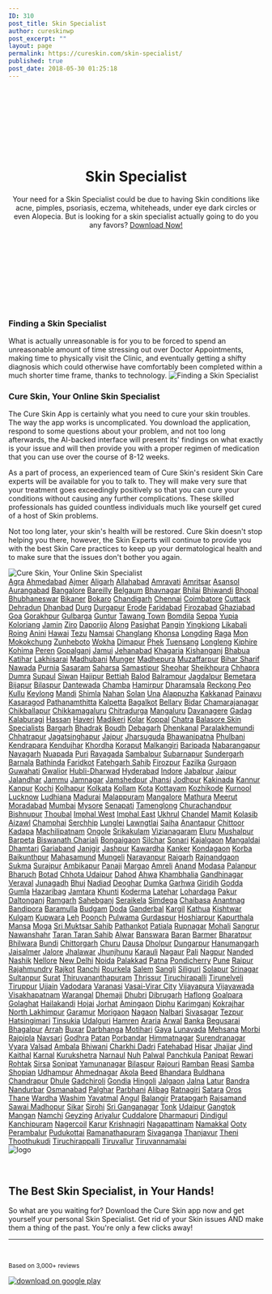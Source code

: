```yaml
---
ID: 310
post_title: Skin Specialist
author: cureskinwp
post_excerpt: ""
layout: page
permalink: https://cureskin.com/skin-specialist/
published: true
post_date: 2018-05-30 01:25:18
---
```

<header style="background-image: url('https://cureskin.com/wp-content/uploads/2018/05/girlFeelingGood.jpeg'); padding-top: 120px; padding-bottom: 120px;">
<h1>Skin Specialist</h1>
Your need for a Skin Specialist could be due to having Skin conditions like acne, pimples, psoriasis, eczema, whiteheads, under eye dark circles or even Alopecia. But is looking for a skin specialist actually going to do you any favors?


<a style="min-width: 160px;" href="https://app.curesk.in/KSjEbBWqQN">
Download Now! </a>

</header><section>
<h3>Finding a Skin Specialist</h3>
What is actually unreasonable is for you to be forced to spend an unreasonable amount of time stressing out over Doctor Appointments, making time to physically visit the Clinic, and eventually getting a shifty diagnosis which could otherwise have comfortably been completed within a much shorter time frame, thanks to technology.

<img src="https://cureskin.com/wp-content/uploads/2018/05/guyFaceWash.jpeg" alt="Finding a Skin Specialist" />

</section><section>
<h3>Cure Skin, Your Online Skin Specialist</h3>
The Cure Skin App is certainly what you need to cure your skin troubles. The way the app works is uncomplicated. You download the application, respond to some questions about your problem, and not too long afterwards, the AI-backed interface will present its' findings on what exactly is your issue and will then provide you with a proper regimen of medication that you can use over the course of 8-12 weeks.

As a part of process, an experienced team of Cure Skin's resident Skin Care experts will be available for you to talk to. They will make very sure that your treatment goes exceedingly positively so that you can cure your conditions without causing any further complications. These skilled professionals has guided countless individuals much like yourself get cured of a host of Skin problems.

Not too long later, your skin's health will be restored. Cure Skin doesn't stop helping you there, however, the Skin Experts will continue to provide you with the best Skin Care practices to keep up your dermatological health and to make sure that the issues don't bother you again.

<img src="https://cureskin.com/wp-content/uploads/2018/05/analysingface.png" alt="Cure Skin, Your Online Skin Specialist" />

</section><a href="https://cureskin.com/skin-specialist/agra">Agra</a>
<a href="https://cureskin.com/skin-specialist/ahmedabad">Ahmedabad</a>
<a href="https://cureskin.com/skin-specialist/ajmer">Ajmer</a>
<a href="https://cureskin.com/skin-specialist/aligarh">Aligarh</a>
<a href="https://cureskin.com/skin-specialist/allahabad">Allahabad</a>
<a href="https://cureskin.com/skin-specialist/amravati">Amravati</a>
<a href="https://cureskin.com/skin-specialist/amritsar">Amritsar</a>
<a href="https://cureskin.com/skin-specialist/asansol">Asansol</a>
<a href="https://cureskin.com/skin-specialist/aurangabad">Aurangabad</a>
<a href="https://cureskin.com/skin-specialist/bangalore">Bangalore</a>
<a href="https://cureskin.com/skin-specialist/bareilly">Bareilly</a>
<a href="https://cureskin.com/skin-specialist/belgaum">Belgaum</a>
<a href="https://cureskin.com/skin-specialist/bhavnagar">Bhavnagar</a>
<a href="https://cureskin.com/skin-specialist/bhilai">Bhilai</a>
<a href="https://cureskin.com/skin-specialist/bhiwandi">Bhiwandi</a>
<a href="https://cureskin.com/skin-specialist/bhopal">Bhopal</a>
<a href="https://cureskin.com/skin-specialist/bhubhaneswar">Bhubhaneswar</a>
<a href="https://cureskin.com/skin-specialist/bikaner">Bikaner</a>
<a href="https://cureskin.com/skin-specialist/bokaro">Bokaro</a>
<a href="https://cureskin.com/skin-specialist/chandigarh">Chandigarh</a>
<a href="https://cureskin.com/skin-specialist/chennai">Chennai</a>
<a href="https://cureskin.com/skin-specialist/coimbatore">Coimbatore</a>
<a href="https://cureskin.com/skin-specialist/cuttack">Cuttack</a>
<a href="https://cureskin.com/skin-specialist/dehradun">Dehradun</a>
<a href="https://cureskin.com/skin-specialist/dhanbad">Dhanbad</a>
<a href="https://cureskin.com/skin-specialist/durg">Durg</a>
<a href="https://cureskin.com/skin-specialist/durgapur">Durgapur</a>
<a href="https://cureskin.com/skin-specialist/erode">Erode</a>
<a href="https://cureskin.com/skin-specialist/faridabad">Faridabad</a>
<a href="https://cureskin.com/skin-specialist/firozabad">Firozabad</a>
<a href="https://cureskin.com/skin-specialist/ghaziabad">Ghaziabad</a>
<a href="https://cureskin.com/skin-specialist/goa">Goa</a>
<a href="https://cureskin.com/skin-specialist/gorakhpur">Gorakhpur</a>
<a href="https://cureskin.com/skin-specialist/gulbarga">Gulbarga</a>
<a href="https://cureskin.com/skin-specialist/guntur">Guntur</a>
<a href="https://cureskin.com/skin-specialist/tawang">Tawang Town</a>
<a href="https://cureskin.com/skin-specialist/west-kameng">Bomdila</a>
<a href="https://cureskin.com/skin-specialist/east-kameng">Seppa</a>
<a href="https://cureskin.com/skin-specialist/papum-pare">Yupia</a>
<a href="https://cureskin.com/skin-specialist/kurung-kumey">Koloriang</a>
<a href="https://cureskin.com/skin-specialist/kra-daadi">Jamin</a>
<a href="https://cureskin.com/skin-specialist/lower-subansiri">Ziro</a>
<a href="https://cureskin.com/skin-specialist/upper-subansiri">Daporijo</a>
<a href="https://cureskin.com/skin-specialist/west-siang">Along</a>
<a href="https://cureskin.com/skin-specialist/east-siang">Pasighat</a>
<a href="https://cureskin.com/skin-specialist/siang">Pangin</a>
<a href="https://cureskin.com/skin-specialist/upper-siang">Yingkiong</a>
<a href="https://cureskin.com/skin-specialist/lower-siang">Likabali</a>
<a href="https://cureskin.com/skin-specialist/lower-dibang-valley">Roing</a>
<a href="https://cureskin.com/skin-specialist/upper-dibang-valley">Anini</a>
<a href="https://cureskin.com/skin-specialist/anjaw">Hawai</a>
<a href="https://cureskin.com/skin-specialist/lohit">Tezu</a>
<a href="https://cureskin.com/skin-specialist/namsai">Namsai</a>
<a href="https://cureskin.com/skin-specialist/changlang">Changlang</a>
<a href="https://cureskin.com/skin-specialist/tirap">Khonsa</a>
<a href="https://cureskin.com/skin-specialist/longding">Longding</a>
<a href="https://cureskin.com/skin-specialist/kamle">Raga</a>
<a href="https://cureskin.com/skin-specialist/mon">Mon</a>
<a href="https://cureskin.com/skin-specialist/mokokchung">Mokokchung</a>
<a href="https://cureskin.com/skin-specialist/zunheboto">Zunheboto</a>
<a href="https://cureskin.com/skin-specialist/wokha">Wokha</a>
<a href="https://cureskin.com/skin-specialist/dimapur">Dimapur</a>
<a href="https://cureskin.com/skin-specialist/phek">Phek</a>
<a href="https://cureskin.com/skin-specialist/tuensang">Tuensang</a>
<a href="https://cureskin.com/skin-specialist/longleng">Longleng</a>
<a href="https://cureskin.com/skin-specialist/kiphire">Kiphire</a>
<a href="https://cureskin.com/skin-specialist/kohima">Kohima</a>
<a href="https://cureskin.com/skin-specialist/peren">Peren</a>
<a href="https://cureskin.com/skin-specialist/gopalganj">Gopalganj</a>
<a href="https://cureskin.com/skin-specialist/jamui">Jamui</a>
<a href="https://cureskin.com/skin-specialist/jehanabad">Jehanabad</a>
<a href="https://cureskin.com/skin-specialist/khagaria">Khagaria</a>
<a href="https://cureskin.com/skin-specialist/kishanganj">Kishanganj</a>
<a href="https://cureskin.com/skin-specialist/kaimur">Bhabua</a>
<a href="https://cureskin.com/skin-specialist/katihar">Katihar</a>
<a href="https://cureskin.com/skin-specialist/lakhisarai">Lakhisarai</a>
<a href="https://cureskin.com/skin-specialist/madhubani">Madhubani</a>
<a href="https://cureskin.com/skin-specialist/munger">Munger</a>
<a href="https://cureskin.com/skin-specialist/madhepura">Madhepura</a>
<a href="https://cureskin.com/skin-specialist/muzaffarpur">Muzaffarpur</a>
<a href="https://cureskin.com/skin-specialist/nalanda">Bihar Sharif</a>
<a href="https://cureskin.com/skin-specialist/nawada">Nawada</a>
<a href="https://cureskin.com/skin-specialist/purnia">Purnia</a>
<a href="https://cureskin.com/skin-specialist/rohtas">Sasaram</a>
<a href="https://cureskin.com/skin-specialist/saharsa">Saharsa</a>
<a href="https://cureskin.com/skin-specialist/samastipur">Samastipur</a>
<a href="https://cureskin.com/skin-specialist/sheohar">Sheohar</a>
<a href="https://cureskin.com/skin-specialist/sheikhpura">Sheikhpura</a>
<a href="https://cureskin.com/skin-specialist/saran">Chhapra</a>
<a href="https://cureskin.com/skin-specialist/sitamarhi">Dumra</a>
<a href="https://cureskin.com/skin-specialist/supaul">Supaul</a>
<a href="https://cureskin.com/skin-specialist/siwan">Siwan</a>
<a href="https://cureskin.com/skin-specialist/vaishali">Hajipur</a>
<a href="https://cureskin.com/skin-specialist/west-champaran">Bettiah</a>
<a href="https://cureskin.com/skin-specialist/balod">Balod</a>
<a href="https://cureskin.com/skin-specialist/balrampur">Balrampur</a>
<a href="https://cureskin.com/skin-specialist/bastar">Jagdalpur</a>
<a href="https://cureskin.com/skin-specialist/bemetara">Bemetara</a>
<a href="https://cureskin.com/skin-specialist/bijapur">Bijapur</a>
<a href="https://cureskin.com/skin-specialist/bilaspur">Bilaspur</a>
<a href="https://cureskin.com/skin-specialist/dantewada">Dantewada</a>
<a href="https://cureskin.com/skin-specialist/chamba">Chamba</a>
<a href="https://cureskin.com/skin-specialist/hamirpur">Hamirpur</a>
<a href="https://cureskin.com/skin-specialist/kangra">Dharamsala</a>
<a href="https://cureskin.com/skin-specialist/kinnaur">Reckong Peo</a>
<a href="https://cureskin.com/skin-specialist/kullu">Kullu</a>
<a href="https://cureskin.com/skin-specialist/lahaul-and-spiti">Keylong</a>
<a href="https://cureskin.com/skin-specialist/mandi">Mandi</a>
<a href="https://cureskin.com/skin-specialist/shimla">Shimla</a>
<a href="https://cureskin.com/skin-specialist/sirmaur">Nahan</a>
<a href="https://cureskin.com/skin-specialist/solan">Solan</a>
<a href="https://cureskin.com/skin-specialist/una">Una</a>
<a href="https://cureskin.com/skin-specialist/alappuzha">Alappuzha</a>
<a href="https://cureskin.com/skin-specialist/ernakulam">Kakkanad</a>
<a href="https://cureskin.com/skin-specialist/idukki">Painavu</a>
<a href="https://cureskin.com/skin-specialist/kasaragod">Kasaragod</a>
<a href="https://cureskin.com/skin-specialist/pathanamthitta">Pathanamthitta</a>
<a href="https://cureskin.com/skin-specialist/wayanad">Kalpetta</a>
<a href="https://cureskin.com/skin-specialist/bagalkot">Bagalkot</a>
<a href="https://cureskin.com/skin-specialist/bellary">Bellary</a>
<a href="https://cureskin.com/skin-specialist/bidar">Bidar</a>
<a href="https://cureskin.com/skin-specialist/chamarajanagar">Chamarajanagar</a>
<a href="https://cureskin.com/skin-specialist/chikballapur">Chikballapur</a>
<a href="https://cureskin.com/skin-specialist/chikkamagaluru">Chikkamagaluru</a>
<a href="https://cureskin.com/skin-specialist/chitradurga">Chitradurga</a>
<a href="https://cureskin.com/skin-specialist/dakshina-kannada">Mangaluru</a>
<a href="https://cureskin.com/skin-specialist/davanagere">Davanagere</a>
<a href="https://cureskin.com/skin-specialist/gadag">Gadag</a>
<a href="https://cureskin.com/skin-specialist/kalaburagi">Kalaburagi</a>
<a href="https://cureskin.com/skin-specialist/hassan">Hassan</a>
<a href="https://cureskin.com/skin-specialist/haveri">Haveri</a>
<a href="https://cureskin.com/skin-specialist/kodagu">Madikeri</a>
<a href="https://cureskin.com/skin-specialist/kolar">Kolar</a>
<a href="https://cureskin.com/skin-specialist/koppal">Koppal</a>
<a href="https://cureskin.com/skin-specialist/chatra">Chatra</a>
<a href="http://cureskin.com/skin-specialist/balasore">Balasore Skin Specialists</a>
<a href="http://cureskin.com/skin-specialist/bargarh">Bargarh</a>
<a href="http://cureskin.com/skin-specialist/bhadrak">Bhadrak</a>
<a href="http://cureskin.com/skin-specialist/boudh">Boudh</a>
<a href="http://cureskin.com/skin-specialist/debagarh">Debagarh</a>
<a href="http://cureskin.com/skin-specialist/dhenkanal">Dhenkanal</a>
<a href="http://cureskin.com/skin-specialist/gajapati">Paralakhemundi</a>
<a href="http://cureskin.com/skin-specialist/ganjam">Chhatrapur</a>
<a href="http://cureskin.com/skin-specialist/jagatsinghapur">Jagatsinghapur</a>
<a href="http://cureskin.com/skin-specialist/jajpur">Jajpur</a>
<a href="http://cureskin.com/skin-specialist/jharsuguda">Jharsuguda</a>
<a href="http://cureskin.com/skin-specialist/kalahandi">Bhawanipatna</a>
<a href="http://cureskin.com/skin-specialist/kandhamal">Phulbani</a>
<a href="http://cureskin.com/skin-specialist/kendrapara">Kendrapara</a>
<a href="http://cureskin.com/skin-specialist/kendujhar">Kendujhar</a>
<a href="http://cureskin.com/skin-specialist/khordha">Khordha</a>
<a href="http://cureskin.com/skin-specialist/koraput">Koraput</a>
<a href="http://cureskin.com/skin-specialist/malkangiri">Malkangiri</a>
<a href="http://cureskin.com/skin-specialist/mayurbhanj">Baripada</a>
<a href="http://cureskin.com/skin-specialist/nabarangpur">Nabarangapur</a>
<a href="http://cureskin.com/skin-specialist/nayagarh">Nayagarh</a>
<a href="http://cureskin.com/skin-specialist/nuapada">Nuapada</a>
<a href="http://cureskin.com/skin-specialist/puri">Puri</a>
<a href="http://cureskin.com/skin-specialist/rayagada">Rayagada</a>
<a href="http://cureskin.com/skin-specialist/sambalpur">Sambalpur</a>
<a href="http://cureskin.com/skin-specialist/subarnapur">Subarnapur</a>
<a href="http://cureskin.com/skin-specialist/sundergarh">Sundergarh</a>
<a href="http://cureskin.com/skin-specialist/barnala">Barnala</a>
<a href="http://cureskin.com/skin-specialist/bathinda">Bathinda</a>
<a href="http://cureskin.com/skin-specialist/faridkot">Faridkot</a>
<a href="http://cureskin.com/skin-specialist/fatehgarh-sahib">Fatehgarh Sahib</a>
<a href="http://cureskin.com/skin-specialist/firozpur">Firozpur</a>
<a href="http://cureskin.com/skin-specialist/fazilka">Fazilka</a>
<a href="https://cureskin.com/skin-specialist/gurgaon">Gurgaon</a>
<a href="https://cureskin.com/skin-specialist/guwahati">Guwahati</a>
<a href="https://cureskin.com/skin-specialist/gwalior">Gwalior</a>
<a href="https://cureskin.com/skin-specialist/hubli-dharwad">Hubli-Dharwad</a>
<a href="https://cureskin.com/skin-specialist/hyderabad">Hyderabad</a>
<a href="https://cureskin.com/skin-specialist/indore">Indore</a>
<a href="https://cureskin.com/skin-specialist/jabalpur">Jabalpur</a>
<a href="https://cureskin.com/skin-specialist/jaipur">Jaipur</a>
<a href="https://cureskin.com/skin-specialist/jalandhar">Jalandhar</a>
<a href="https://cureskin.com/skin-specialist/jammu">Jammu</a>
<a href="https://cureskin.com/skin-specialist/jamnagar">Jamnagar</a>
<a href="https://cureskin.com/skin-specialist/jamshedpur">Jamshedpur</a>
<a href="https://cureskin.com/skin-specialist/jhansi">Jhansi</a>
<a href="https://cureskin.com/skin-specialist/jodhpur">Jodhpur</a>
<a href="https://cureskin.com/skin-specialist/kakinada">Kakinada</a>
<a href="https://cureskin.com/skin-specialist/kannur">Kannur</a>
<a href="https://cureskin.com/skin-specialist/kanpur">Kanpur</a>
<a href="https://cureskin.com/skin-specialist/kochi">Kochi</a>
<a href="https://cureskin.com/skin-specialist/kolhapur">Kolhapur</a>
<a href="https://cureskin.com/skin-specialist/kolkata">Kolkata</a>
<a href="https://cureskin.com/skin-specialist/kollam">Kollam</a>
<a href="https://cureskin.com/skin-specialist/kota">Kota</a>
<a href="https://cureskin.com/skin-specialist/kottayam">Kottayam</a>
<a href="https://cureskin.com/skin-specialist/kozhikode">Kozhikode</a>
<a href="https://cureskin.com/skin-specialist/kurnool">Kurnool</a>
<a href="https://cureskin.com/skin-specialist/lucknow">Lucknow</a>
<a href="https://cureskin.com/skin-specialist/ludhiana">Ludhiana</a>
<a href="https://cureskin.com/skin-specialist/madurai">Madurai</a>
<a href="https://cureskin.com/skin-specialist/malappuram">Malappuram</a>
<a href="https://cureskin.com/skin-specialist/mangalore">Mangalore</a>
<a href="https://cureskin.com/skin-specialist/mathura">Mathura</a>
<a href="https://cureskin.com/skin-specialist/meerut">Meerut</a>
<a href="https://cureskin.com/skin-specialist/moradabad">Moradabad</a>
<a href="https://cureskin.com/skin-specialist/mumbai">Mumbai</a>
<a href="https://cureskin.com/skin-specialist/mysore">Mysore</a>
<a href="https://cureskin.com/skin-specialist/senapati">Senapati</a>
<a href="https://cureskin.com/skin-specialist/tamenglong">Tamenglong</a>
<a href="https://cureskin.com/skin-specialist/churachandpur">Churachandpur</a>
<a href="https://cureskin.com/skin-specialist/bishnupur">Bishnupur</a>
<a href="https://cureskin.com/skin-specialist/thoubal">Thoubal</a>
<a href="https://cureskin.com/skin-specialist/imphal-west">Imphal West</a>
<a href="https://cureskin.com/skin-specialist/imphal-east">Imphal East</a>
<a href="https://cureskin.com/skin-specialist/ukhrul">Ukhrul</a>
<a href="https://cureskin.com/skin-specialist/chandel">Chandel</a>
<a href="https://cureskin.com/skin-specialist/mamit">Mamit</a>
<a href="https://cureskin.com/skin-specialist/kolasib">Kolasib</a>
<a href="https://cureskin.com/skin-specialist/aizawl">Aizawl</a>
<a href="https://cureskin.com/skin-specialist/champhai">Champhai</a>
<a href="https://cureskin.com/skin-specialist/serchhip">Serchhip</a>
<a href="https://cureskin.com/skin-specialist/lunglei">Lunglei</a>
<a href="https://cureskin.com/skin-specialist/lawngtlai">Lawngtlai</a>
<a href="https://cureskin.com/skin-specialist/saiha">Saiha</a>
<a href="https://cureskin.com/skin-specialist/anantapur">Anantapur</a>
<a href="https://cureskin.com/skin-specialist/chittoor">Chittoor</a>
<a href="https://cureskin.com/skin-specialist/kadapa">Kadapa</a>
<a href="https://cureskin.com/skin-specialist/krishna">Machilipatnam</a>
<a href="https://cureskin.com/skin-specialist/prakasam">Ongole</a>
<a href="https://cureskin.com/skin-specialist/srikakulam">Srikakulam</a>
<a href="https://cureskin.com/skin-specialist/vizianagaram">Vizianagaram</a>
<a href="https://cureskin.com/skin-specialist/west-godavari">Eluru</a>
<a href="https://cureskin.com/skin-specialist/baksa">Mushalpur</a>
<a href="https://cureskin.com/skin-specialist/barpeta">Barpeta</a>
<a href="https://cureskin.com/skin-specialist/biswanath">Biswanath Chariali</a>
<a href="https://cureskin.com/skin-specialist/bongaigaon">Bongaigaon</a>
<a href="https://cureskin.com/skin-specialist/cachar">Silchar</a>
<a href="https://cureskin.com/skin-specialist/charaideo">Sonari</a>
<a href="https://cureskin.com/skin-specialist/chirang">Kajalgaon</a>
<a href="https://cureskin.com/skin-specialist/darrang">Mangaldai</a>
<a href="https://cureskin.com/skin-specialist/dhamtari">Dhamtari</a>
<a href="https://cureskin.com/skin-specialist/gariaband">Gariaband</a>
<a href="https://cureskin.com/skin-specialist/janjgir-champa">Janjgir</a>
<a href="https://cureskin.com/skin-specialist/jashpur">Jashpur</a>
<a href="https://cureskin.com/skin-specialist/kabirdham">Kawardha</a>
<a href="https://cureskin.com/skin-specialist/kanker">Kanker</a>
<a href="https://cureskin.com/skin-specialist/kondagaon">Kondagaon</a>
<a href="https://cureskin.com/skin-specialist/korba">Korba</a>
<a href="https://cureskin.com/skin-specialist/koriya">Baikunthpur</a>
<a href="https://cureskin.com/skin-specialist/mahasamund">Mahasamund</a>
<a href="https://cureskin.com/skin-specialist/mungeli">Mungeli</a>
<a href="https://cureskin.com/skin-specialist/narayanpur">Narayanpur</a>
<a href="https://cureskin.com/skin-specialist/raigarh">Raigarh</a>
<a href="https://cureskin.com/skin-specialist/rajnandgaon">Rajnandgaon</a>
<a href="https://cureskin.com/skin-specialist/sukma">Sukma</a>
<a href="https://cureskin.com/skin-specialist/surajpur">Surajpur</a>
<a href="https://cureskin.com/skin-specialist/surguja">Ambikapur</a>
<a href="https://cureskin.com/skin-specialist/north-goa">Panaji</a>
<a href="https://cureskin.com/skin-specialist/south-goa">Margao</a>
<a href="https://cureskin.com/skin-specialist/amreli">Amreli</a>
<a href="https://cureskin.com/skin-specialist/anand">Anand</a>
<a href="https://cureskin.com/skin-specialist/aravalli">Modasa</a>
<a href="https://cureskin.com/skin-specialist/banaskantha">Palanpur</a>
<a href="https://cureskin.com/skin-specialist/bharuch">Bharuch</a>
<a href="https://cureskin.com/skin-specialist/botad">Botad</a>
<a href="https://cureskin.com/skin-specialist/chhota-udaipur">Chhota Udaipur</a>
<a href="https://cureskin.com/skin-specialist/dahod">Dahod</a>
<a href="https://cureskin.com/skin-specialist/dang">Ahwa</a>
<a href="https://cureskin.com/skin-specialist/devbhoomi-dwarka">Khambhalia</a>
<a href="https://cureskin.com/skin-specialist/gandhinagar">Gandhinagar</a>
<a href="https://cureskin.com/skin-specialist/gir-somnath">Veraval</a>
<a href="https://cureskin.com/skin-specialist/junagadh">Junagadh</a>
<a href="https://cureskin.com/skin-specialist/kutch">Bhuj</a>
<a href="https://cureskin.com/skin-specialist/kheda">Nadiad</a>
<a href="https://cureskin.com/skin-specialist/deoghar">Deoghar</a>
<a href="https://cureskin.com/skin-specialist/dumka">Dumka</a>
<a href="https://cureskin.com/skin-specialist/garhwa">Garhwa</a>
<a href="https://cureskin.com/skin-specialist/giridih">Giridih</a>
<a href="https://cureskin.com/skin-specialist/godda">Godda</a>
<a href="https://cureskin.com/skin-specialist/gumla">Gumla</a>
<a href="https://cureskin.com/skin-specialist/hazaribag">Hazaribag</a>
<a href="https://cureskin.com/skin-specialist/jamtara">Jamtara</a>
<a href="https://cureskin.com/skin-specialist/khunti">Khunti</a>
<a href="https://cureskin.com/skin-specialist/koderma">Koderma</a>
<a href="https://cureskin.com/skin-specialist/latehar">Latehar</a>
<a href="https://cureskin.com/skin-specialist/lohardaga">Lohardaga</a>
<a href="https://cureskin.com/skin-specialist/pakur">Pakur</a>
<a href="https://cureskin.com/skin-specialist/palamu">Daltonganj</a>
<a href="https://cureskin.com/skin-specialist/ramgarh">Ramgarh</a>
<a href="https://cureskin.com/skin-specialist/sahibganj">Sahebganj</a>
<a href="https://cureskin.com/skin-specialist/seraikela-kharsawan">Seraikela</a>
<a href="https://cureskin.com/skin-specialist/simdega">Simdega</a>
<a href="https://cureskin.com/skin-specialist/west-singhbhum">Chaibasa</a>
<a href="https://cureskin.com/skin-specialist/anantnag">Anantnag</a>
<a href="https://cureskin.com/skin-specialist/bandipora">Bandipora</a>
<a href="https://cureskin.com/skin-specialist/baramulla">Baramulla</a>
<a href="https://cureskin.com/skin-specialist/budgam">Budgam</a>
<a href="https://cureskin.com/skin-specialist/doda">Doda</a>
<a href="https://cureskin.com/skin-specialist/ganderbal">Ganderbal</a>
<a href="https://cureskin.com/skin-specialist/kargil">Kargil</a>
<a href="https://cureskin.com/skin-specialist/kathua">Kathua</a>
<a href="https://cureskin.com/skin-specialist/kishtwar">Kishtwar</a>
<a href="https://cureskin.com/skin-specialist/kulgam">Kulgam</a>
<a href="https://cureskin.com/skin-specialist/kupwara">Kupwara</a>
<a href="https://cureskin.com/skin-specialist/leh">Leh</a>
<a href="https://cureskin.com/skin-specialist/poonch">Poonch</a>
<a href="https://cureskin.com/skin-specialist/pulwama">Pulwama</a>
<a href="http://cureskin.com/skin-specialist/gurdaspur">Gurdaspur</a>
<a href="http://cureskin.com/skin-specialist/hoshiarpur">Hoshiarpur</a>
<a href="http://cureskin.com/skin-specialist/kapurthala">Kapurthala</a>
<a href="http://cureskin.com/skin-specialist/mansa">Mansa</a>
<a href="http://cureskin.com/skin-specialist/moga">Moga</a>
<a href="http://cureskin.com/skin-specialist/sri-muktsar-sahib">Sri Muktsar Sahib</a>
<a href="http://cureskin.com/skin-specialist/pathankot">Pathankot</a>
<a href="http://cureskin.com/skin-specialist/patiala">Patiala</a>
<a href="http://cureskin.com/skin-specialist/rupnagar">Rupnagar</a>
<a href="http://cureskin.com/skin-specialist/sahibzada-ajit-singh-nagar">Mohali</a>
<a href="http://cureskin.com/skin-specialist/sangrur">Sangrur</a>
<a href="http://cureskin.com/skin-specialist/shahid-bhagat-singh-nagar">Nawanshahr</a>
<a href="http://cureskin.com/skin-specialist/taran-taran">Taran Taran Sahib</a>
<a href="http://cureskin.com/skin-specialist/alwar">Alwar</a>
<a href="http://cureskin.com/skin-specialist/banswara">Banswara</a>
<a href="http://cureskin.com/skin-specialist/baran">Baran</a>
<a href="http://cureskin.com/skin-specialist/barmer">Barmer</a>
<a href="http://cureskin.com/skin-specialist/bharatpur">Bharatpur</a>
<a href="http://cureskin.com/skin-specialist/bhilwara">Bhilwara</a>
<a href="http://cureskin.com/skin-specialist/bundi">Bundi</a>
<a href="http://cureskin.com/skin-specialist/chittorgarh">Chittorgarh</a>
<a href="http://cureskin.com/skin-specialist/churu">Churu</a>
<a href="http://cureskin.com/skin-specialist/dausa">Dausa</a>
<a href="http://cureskin.com/skin-specialist/dholpur">Dholpur</a>
<a href="http://cureskin.com/skin-specialist/dungarpur">Dungarpur</a>
<a href="http://cureskin.com/skin-specialist/hanumangarh">Hanumangarh</a>
<a href="http://cureskin.com/skin-specialist/jaisalmer">Jaisalmer</a>
<a href="http://cureskin.com/skin-specialist/jalor">Jalore</a>
<a href="http://cureskin.com/skin-specialist/jhalawar">Jhalawar</a>
<a href="http://cureskin.com/skin-specialist/jhunjhunu">Jhunjhunu</a>
<a href="http://cureskin.com/skin-specialist/karauli">Karauli</a>
<a href="http://cureskin.com/skin-specialist/nagaur">Nagaur</a>
<a href="http://cureskin.com/skin-specialist/pali">Pali</a>
<a href="https://cureskin.com/skin-specialist/nagpur">Nagpur</a>
<a href="https://cureskin.com/skin-specialist/nanded">Nanded</a>
<a href="https://cureskin.com/skin-specialist/nashik">Nashik</a>
<a href="https://cureskin.com/skin-specialist/nellore">Nellore</a>
<a href="https://cureskin.com/skin-specialist/new-delhi">New Delhi</a>
<a href="https://cureskin.com/skin-specialist/noida">Noida</a>
<a href="https://cureskin.com/skin-specialist/palakkad">Palakkad</a>
<a href="https://cureskin.com/skin-specialist/patna">Patna</a>
<a href="https://cureskin.com/skin-specialist/pondicherry">Pondicherry</a>
<a href="https://cureskin.com/skin-specialist/pune">Pune</a>
<a href="https://cureskin.com/skin-specialist/raipur">Raipur</a>
<a href="https://cureskin.com/skin-specialist/rajahmundry">Rajahmundry</a>
<a href="https://cureskin.com/skin-specialist/rajkot">Rajkot</a>
<a href="https://cureskin.com/skin-specialist/ranchi">Ranchi</a>
<a href="https://cureskin.com/skin-specialist/rourkela">Rourkela</a>
<a href="https://cureskin.com/skin-specialist/salem">Salem</a>
<a href="https://cureskin.com/skin-specialist/sangli">Sangli</a>
<a href="https://cureskin.com/skin-specialist/siliguri">Siliguri</a>
<a href="https://cureskin.com/skin-specialist/solapur">Solapur</a>
<a href="https://cureskin.com/skin-specialist/srinagar">Srinagar</a>
<a href="https://cureskin.com/skin-specialist/sultanpur">Sultanpur</a>
<a href="https://cureskin.com/skin-specialist/surat">Surat</a>
<a href="https://cureskin.com/skin-specialist/thiruvananthapuram">Thiruvananthapuram</a>
<a href="https://cureskin.com/skin-specialist/thrissur">Thrissur</a>
<a href="https://cureskin.com/skin-specialist/tiruchirapalli">Tiruchirapalli</a>
<a href="https://cureskin.com/skin-specialist/tirunelveli">Tirunelveli</a>
<a href="https://cureskin.com/skin-specialist/tiruppur">Tiruppur</a>
<a href="https://cureskin.com/skin-specialist/ujjain">Ujjain</a>
<a href="https://cureskin.com/skin-specialist/vadodara">Vadodara</a>
<a href="https://cureskin.com/skin-specialist/varanasi">Varanasi</a>
<a href="https://cureskin.com/skin-specialist/vasai-virar-city">Vasai-Virar City</a>
<a href="https://cureskin.com/skin-specialist/vijayapura">Vijayapura</a>
<a href="https://cureskin.com/skin-specialist/vijayawada">Vijayawada</a>
<a href="https://cureskin.com/skin-specialist/visakhapatnam">Visakhapatnam</a>
<a href="https://cureskin.com/skin-specialist/warangal">Warangal</a>
<a href="https://cureskin.com/skin-specialist/dhemaji">Dhemaji</a>
<a href="https://cureskin.com/skin-specialist/dhubri">Dhubri</a>
<a href="https://cureskin.com/skin-specialist/dibrugarh">Dibrugarh</a>
<a href="https://cureskin.com/skin-specialist/dima-hasao">Haflong</a>
<a href="https://cureskin.com/skin-specialist/goalpara">Goalpara</a>
<a href="https://cureskin.com/skin-specialist/golaghat">Golaghat</a>
<a href="https://cureskin.com/skin-specialist/hailakandi">Hailakandi</a>
<a href="https://cureskin.com/skin-specialist/hojai">Hojai</a>
<a href="https://cureskin.com/skin-specialist/jorhat">Jorhat</a>
<a href="https://cureskin.com/skin-specialist/kamrup">Amingaon</a>
<a href="https://cureskin.com/skin-specialist/karbi-anglong">Diphu</a>
<a href="https://cureskin.com/skin-specialist/karimganj">Karimganj</a>
<a href="https://cureskin.com/skin-specialist/kokrajhar">Kokrajhar</a>
<a href="https://cureskin.com/skin-specialist/lakhimpur">North Lakhimpur</a>
<a href="https://cureskin.com/skin-specialist/majuli">Garamur</a>
<a href="https://cureskin.com/skin-specialist/morigaon">Morigaon</a>
<a href="https://cureskin.com/skin-specialist/nagaon">Nagaon</a>
<a href="https://cureskin.com/skin-specialist/nalbari">Nalbari</a>
<a href="https://cureskin.com/skin-specialist/sivasagar">Sivasagar</a>
<a href="https://cureskin.com/skin-specialist/sonitpur">Tezpur</a>
<a href="https://cureskin.com/skin-specialist/south-salmara-mankachar">Hatsingimari</a>
<a href="https://cureskin.com/skin-specialist/tinsukia">Tinsukia</a>
<a href="https://cureskin.com/skin-specialist/udalguri">Udalguri</a>
<a href="https://cureskin.com/skin-specialist/west-karbi-anglong">Hamren</a>
<a href="https://cureskin.com/skin-specialist/araria">Araria</a>
<a href="https://cureskin.com/skin-specialist/arwal">Arwal</a>
<a href="https://cureskin.com/skin-specialist/banka">Banka</a>
<a href="https://cureskin.com/skin-specialist/begusarai">Begusarai</a>
<a href="https://cureskin.com/skin-specialist/bhagalpur">Bhagalpur</a>
<a href="https://cureskin.com/skin-specialist/bhojpur">Arrah</a>
<a href="https://cureskin.com/skin-specialist/buxar">Buxar</a>
<a href="https://cureskin.com/skin-specialist/darbhanga">Darbhanga</a>
<a href="https://cureskin.com/skin-specialist/east-champaran">Motihari</a>
<a href="https://cureskin.com/skin-specialist/gaya">Gaya</a>
<a href="https://cureskin.com/skin-specialist/mahisagar">Lunavada</a>
<a href="https://cureskin.com/skin-specialist/mehsana">Mehsana</a>
<a href="https://cureskin.com/skin-specialist/morbi">Morbi</a>
<a href="https://cureskin.com/skin-specialist/narmada">Rajpipla</a>
<a href="https://cureskin.com/skin-specialist/navsari">Navsari</a>
<a href="https://cureskin.com/skin-specialist/panchmahal">Godhra</a>
<a href="https://cureskin.com/skin-specialist/patan">Patan</a>
<a href="https://cureskin.com/skin-specialist/porbandar">Porbandar</a>
<a href="https://cureskin.com/skin-specialist/sabarkantha">Himmatnagar</a>
<a href="https://cureskin.com/skin-specialist/surendranagar">Surendranagar</a>
<a href="https://cureskin.com/skin-specialist/tapi">Vyara</a>
<a href="https://cureskin.com/skin-specialist/valsad">Valsad</a>
<a href="https://cureskin.com/skin-specialist/ambala">Ambala</a>
<a href="https://cureskin.com/skin-specialist/bhiwani">Bhiwani</a>
<a href="https://cureskin.com/skin-specialist/charkhi-dadri">Charkhi Dadri</a>
<a href="https://cureskin.com/skin-specialist/fatehabad">Fatehabad</a>
<a href="https://cureskin.com/skin-specialist/hisar">Hisar</a>
<a href="https://cureskin.com/skin-specialist/jhajjar">Jhajjar</a>
<a href="https://cureskin.com/skin-specialist/jind">Jind</a>
<a href="https://cureskin.com/skin-specialist/kaithal">Kaithal</a>
<a href="https://cureskin.com/skin-specialist/karnal">Karnal</a>
<a href="https://cureskin.com/skin-specialist/kurukshetra">Kurukshetra</a>
<a href="https://cureskin.com/skin-specialist/mahendragarh">Narnaul</a>
<a href="https://cureskin.com/skin-specialist/nuh">Nuh</a>
<a href="https://cureskin.com/skin-specialist/palwal">Palwal</a>
<a href="https://cureskin.com/skin-specialist/panchkula">Panchkula</a>
<a href="https://cureskin.com/skin-specialist/panipat">Panipat</a>
<a href="https://cureskin.com/skin-specialist/rewari">Rewari</a>
<a href="https://cureskin.com/skin-specialist/rohtak">Rohtak</a>
<a href="https://cureskin.com/skin-specialist/sirsa">Sirsa</a>
<a href="https://cureskin.com/skin-specialist/sonipat">Sonipat</a>
<a href="https://cureskin.com/skin-specialist/yamunanagar">Yamunanagar</a>
<a href="https://cureskin.com/skin-specialist/bilaspur">Bilaspur</a>
<a href="https://cureskin.com/skin-specialist/rajouri">Rajouri</a>
<a href="https://cureskin.com/skin-specialist/ramban">Ramban</a>
<a href="https://cureskin.com/skin-specialist/reasi">Reasi</a>
<a href="https://cureskin.com/skin-specialist/samba">Samba</a>
<a href="https://cureskin.com/skin-specialist/shopian">Shopian</a>
<a href="https://cureskin.com/skin-specialist/udhampur">Udhampur</a>
<a href="https://cureskin.com/skin-specialist/ahmednagar">Ahmednagar</a>
<a href="https://cureskin.com/skin-specialist/akola">Akola</a>
<a href="https://cureskin.com/skin-specialist/beed">Beed</a>
<a href="https://cureskin.com/skin-specialist/bhandara">Bhandara</a>
<a href="https://cureskin.com/skin-specialist/buldhana">Buldhana</a>
<a href="https://cureskin.com/skin-specialist/chandrapur">Chandrapur</a>
<a href="https://cureskin.com/skin-specialist/dhule">Dhule</a>
<a href="https://cureskin.com/skin-specialist/gadchiroli">Gadchiroli</a>
<a href="https://cureskin.com/skin-specialist/gondia">Gondia</a>
<a href="https://cureskin.com/skin-specialist/hingoli">Hingoli</a>
<a href="https://cureskin.com/skin-specialist/jalgaon">Jalgaon</a>
<a href="https://cureskin.com/skin-specialist/jalna">Jalna</a>
<a href="https://cureskin.com/skin-specialist/latur">Latur</a>
<a href="https://cureskin.com/skin-specialist/mumbai-suburban">Bandra</a>
<a href="https://cureskin.com/skin-specialist/nandurbar">Nandurbar</a>
<a href="https://cureskin.com/skin-specialist/osmanabad">Osmanabad</a>
<a href="https://cureskin.com/skin-specialist/palghar">Palghar</a>
<a href="https://cureskin.com/skin-specialist/parbhani">Parbhani</a>
<a href="https://cureskin.com/skin-specialist/raigad">Alibag</a>
<a href="https://cureskin.com/skin-specialist/ratnagiri">Ratnagiri</a>
<a href="https://cureskin.com/skin-specialist/satara">Satara</a>
<a href="https://cureskin.com/skin-specialist/sindhudurg">Oros</a>
<a href="https://cureskin.com/skin-specialist/thane">Thane</a>
<a href="https://cureskin.com/skin-specialist/wardha">Wardha</a>
<a href="https://cureskin.com/skin-specialist/washim">Washim</a>
<a href="https://cureskin.com/skin-specialist/yavatmal">Yavatmal</a>
<a href="https://cureskin.com/skin-specialist/angul">Angul</a>
<a href="https://cureskin.com/skin-specialist/balangir">Balangir</a>
<a href="http://cureskin.com/skin-specialist/pratapgarh">Pratapgarh</a>
<a href="http://cureskin.com/skin-specialist/rajsamand">Rajsamand</a>
<a href="http://cureskin.com/skin-specialist/sawai-madhopur">Sawai Madhopur</a>
<a href="http://cureskin.com/skin-specialist/sikar">Sikar</a>
<a href="http://cureskin.com/skin-specialist/sirohi">Sirohi</a>
<a href="http://cureskin.com/skin-specialist/sri-ganganagar">Sri Ganganagar</a>
<a href="http://cureskin.com/skin-specialist/tonk">Tonk</a>
<a href="http://cureskin.com/skin-specialist/udaipur">Udaipur</a>
<a href="http://cureskin.com/skin-specialist/east-sikkim">Gangtok</a>
<a href="http://cureskin.com/skin-specialist/north-sikkim">Mangan</a>
<a href="http://cureskin.com/skin-specialist/south-sikkim">Namchi</a>
<a href="http://cureskin.com/skin-specialist/west-sikkim">Geyzing</a>
<a href="http://cureskin.com/skin-specialist/ariyalur">Ariyalur</a>
<a href="http://cureskin.com/skin-specialist/cuddalore">Cuddalore</a>
<a href="http://cureskin.com/skin-specialist/dharmapuri">Dharmapuri</a>
<a href="http://cureskin.com/skin-specialist/dindigul">Dindigul</a>
<a href="http://cureskin.com/skin-specialist/kanchipuram">Kanchipuram</a>
<a href="http://cureskin.com/skin-specialist/kanniyakumari">Nagercoil</a>
<a href="http://cureskin.com/skin-specialist/karur">Karur</a>
<a href="http://cureskin.com/skin-specialist/krishnagiri">Krishnagiri</a>
<a href="http://cureskin.com/skin-specialist/nagapattinam">Nagapattinam</a>
<a href="http://cureskin.com/skin-specialist/namakkal">Namakkal</a>
<a href="http://cureskin.com/skin-specialist/the-nilgiris">Ooty</a>
<a href="http://cureskin.com/skin-specialist/perambalur">Perambalur</a>
<a href="http://cureskin.com/skin-specialist/pudukkottai">Pudukottai</a>
<a href="http://cureskin.com/skin-specialist/ramanathapuram">Ramanathapuram</a>
<a href="http://cureskin.com/skin-specialist/sivaganga">Sivaganga</a>
<a href="http://cureskin.com/skin-specialist/thanjavur">Thanjavur</a>
<a href="http://cureskin.com/skin-specialist/theni">Theni</a>
<a href="http://cureskin.com/skin-specialist/thoothukudi">Thoothukudi</a>
<a href="http://cureskin.com/skin-specialist/tiruchirappalli">Tiruchirappalli</a>
<a href="http://cureskin.com/skin-specialist/tiruvallur">Tiruvallur</a>
<a href="http://cureskin.com/skin-specialist/tiruvannamalai">Tiruvannamalai</a>

<section style="background-image: url('https://cureskin.com/wp-content/uploads/2018/05/girlGreatSkin.jpeg');" data-overlay="7"><img src="https://cureskin.com/wp-content/uploads/2018/05/curSkingold.png" alt="logo" />

&nbsp;
<h2>The Best Skin Specialist, in Your Hands!</h2>
So what are you waiting for? Download the Cure Skin app now and get yourself your personal Skin Specialist. Get rid of your Skin issues AND make them a thing of the past. You're only a few clicks away!

<hr />

&nbsp;

<small>Based on 3,000+ reviews</small>

<a href="https://app.curesk.in/KSjEbBWqQN"><img src="https://cureskin.com/wp-content/themes/thesaas/assets/img/badge-google.png" alt="download on google play" /></a>

</section>
